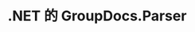 ---
title: .NET 的 GroupDocs.Parser
type: docs
weight: 10
url: /zh/net/
description: GroupDocs.Parser for .NET API References 包含示例、代码片段和 API 文档。 它提供命名空间、类、接口和其他 API 详细信息。
is_root: true
---